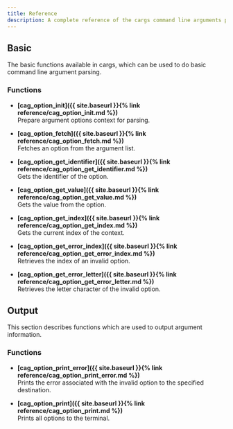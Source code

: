 ```yaml
---
title: Reference
description: A complete reference of the cargs command line arguments parser library for C/C++.
---
```


## Basic
The basic functions available in cargs, which can be used to do basic command line argument parsing.

### Functions
* **[cag_option_init]({{ site.baseurl }}{% link reference/cag_option_init.md %})**  
Prepare argument options context for parsing.

* **[cag_option_fetch]({{ site.baseurl }}{% link reference/cag_option_fetch.md %})**  
Fetches an option from the argument list.

* **[cag_option_get_identifier]({{ site.baseurl }}{% link reference/cag_option_get_identifier.md %})**  
 Gets the identifier of the option.

* **[cag_option_get_value]({{ site.baseurl }}{% link reference/cag_option_get_value.md %})**  
Gets the value from the option.

* **[cag_option_get_index]({{ site.baseurl }}{% link reference/cag_option_get_index.md %})**  
Gets the current index of the context.

* **[cag_option_get_error_index]({{ site.baseurl }}{% link reference/cag_option_get_error_index.md %})**  
Retrieves the index of an invalid option.

* **[cag_option_get_error_letter]({{ site.baseurl }}{% link reference/cag_option_get_error_letter.md %})**  
Retrieves the letter character of the invalid option.

## Output
This section describes functions which are used to output argument information.

### Functions
* **[cag_option_print_error]({{ site.baseurl }}{% link reference/cag_option_print_error.md %})**  
  Prints the error associated with the invalid option to the specified destination.

* **[cag_option_print]({{ site.baseurl }}{% link reference/cag_option_print.md %})**  
  Prints all options to the terminal.
